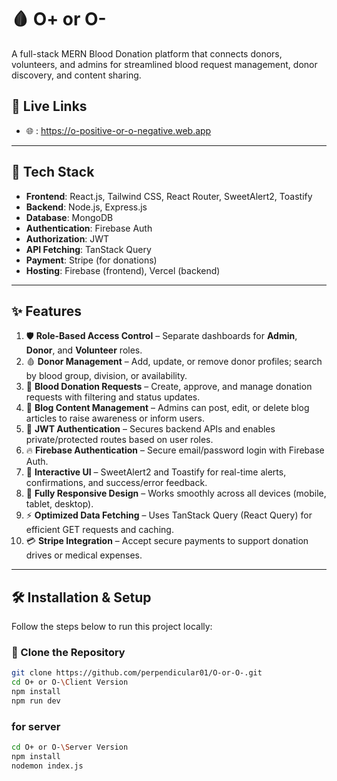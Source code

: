 # 🩸 O+ or O-

A full-stack MERN Blood Donation platform that connects donors, volunteers, and admins for streamlined blood request management, donor discovery, and content sharing.

## 🔗 Live Links

- 🌐 : https://o-positive-or-o-negative.web.app


---

## 🚀 Tech Stack

- **Frontend**: React.js, Tailwind CSS, React Router, SweetAlert2, Toastify
- **Backend**: Node.js, Express.js
- **Database**: MongoDB 
- **Authentication**: Firebase Auth
- **Authorization**: JWT
- **API Fetching**: TanStack Query
- **Payment**: Stripe (for donations)
- **Hosting**: Firebase (frontend), Vercel (backend)

---

## ✨ Features

1. 🛡️ **Role-Based Access Control** – Separate dashboards for **Admin**, **Donor**, and **Volunteer** roles.
2. 🩸 **Donor Management** – Add, update, or remove donor profiles; search by blood group, division, or availability.
3. 📍 **Blood Donation Requests** – Create, approve, and manage donation requests with filtering and status updates.
4. 📝 **Blog Content Management** – Admins can post, edit, or delete blog articles to raise awareness or inform users.
5. 🔐 **JWT Authentication** – Secures backend APIs and enables private/protected routes based on user roles.
6. 🔥 **Firebase Authentication** – Secure email/password login with Firebase Auth.
7. 💬 **Interactive UI** – SweetAlert2 and Toastify for real-time alerts, confirmations, and success/error feedback.
8. 📱 **Fully Responsive Design** – Works smoothly across all devices (mobile, tablet, desktop).
9. ⚡ **Optimized Data Fetching** – Uses TanStack Query (React Query) for efficient GET requests and caching.
10. 💳 **Stripe Integration** – Accept secure payments to support donation drives or medical expenses.

---

## 🛠️ Installation & Setup

Follow the steps below to run this project locally:

### 📁 Clone the Repository

```bash
git clone https://github.com/perpendicular01/O-or-O-.git
cd O+ or O-\Client Version
npm install
npm run dev
```
### for server
```bash
cd O+ or O-\Server Version
npm install
nodemon index.js
```

